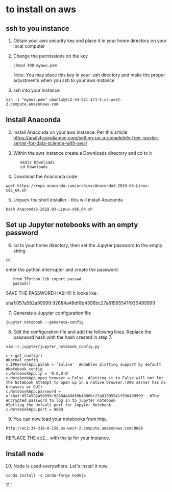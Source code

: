 # to install on aws

## ssh to you instance

1.  Obtain your aws security key and place it in your home directory on your local computer
2.  Change the permissions on the key
    
    `chmod 400 myaws.pem`
    
    Note:  You may place this key in your .ssh directory and make the proper adjustments when
    you ssh to your aws instance

1.  ssh into your instance

`ssh -i "myaws.pem" ubuntu@ec2-34-221-171-5.us-west-2.compute.amazonaws.com`

## Install Anaconda
2.  Install Anaconda on your aws instance.
    Per this article
    https://analyticsindiamag.com/setting-up-a-completely-free-jupyter-server-for-data-science-with-aws/

3.  Within the aws instance create a Downloads directory and cd to it

     ```
        mkdir Downloads
        cd Downloads
    ```
     
4.  Download the Anaconda code

`wget https://repo.anaconda.com/archive/Anaconda3-2019.03-Linux-x86_64.sh`  

5.  Unpack the shell installer - this will install Anaconda

`bash Anaconda3-2019.03-Linux-x86_64.sh`   

## Set up Jupyter notebooks with an empty password

6.    cd to your home directory, then set the Jupyter password to the empty string

   `cd`
   
   enter the python interrupter and create the password.
   
   ```$xslt
      from IPython.lib import passwd
      passwd()
```

SAVE THE PASSWORD HASH!!!  It looks like:

sha1:057a582a99999:92684a48df8b4396bc27a81995541f930499999

7.  Generate a Jupyter configuration file

`jupyter notebook --generate-config`

8.  Edit the configuration file and add the following lines.  Replace the password hash with
the hash created in step 7.

`vim ~/.jupyter/jupyter_notebook_config.py`

```
c = get_config()
#Kernel config
c.IPKernelApp.pylab = 'inline'  #Enables plotting support by default
#Notebook config
c.NotebookApp.ip = '0.0.0.0'
c.NotebookApp.open_browser = False  #Setting it to False will not let the Notebook attempt to open up in a native browser.(AWS server has no browsers or GUI)
c.NotebookApp.password = u'sha1:057a582a99999:92684a48df8b4396bc27a81995541f930499999'  #The encrypted password to log in to jupyter notebook
#Setting the default port for Jupyter Notebook
c.NotebookApp.port = 8888
```

9.  You can now load your notebooks from http.

`http://ec2-34-210-8-158.us-west-2.compute.amazonaws.com:8888`

REPLACE THE ec2... with the ip for your instance.

## Install node

10.  Node is used everywhere.  Let's install it now.

`conda install -c conda-forge nodejs`

11.`








